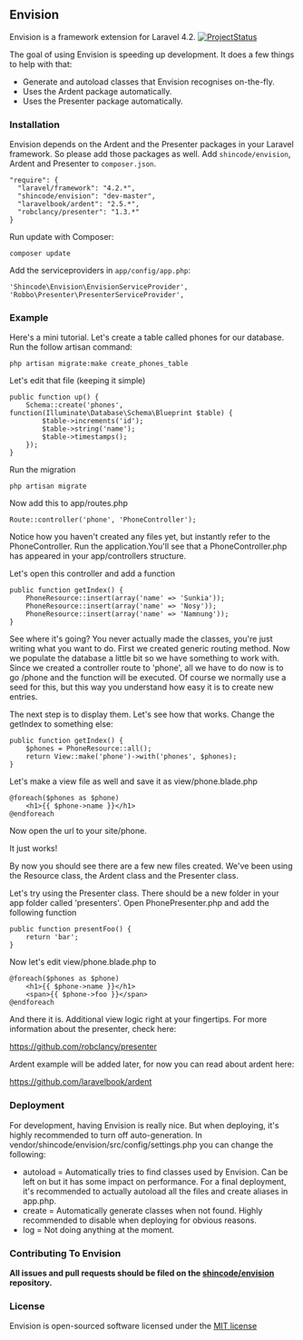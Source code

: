 ## Envision

Envision is a framework extension for Laravel 4.2.
[![ProjectStatus](http://stillmaintained.com/ShinCode/envision.png)](http://stillmaintained.com/ShinCode/envision)

The goal of using Envision is speeding up development. It does a few things to help with that:
- Generate and autoload classes that Envision recognises on-the-fly.
- Uses the Ardent package automatically.
- Uses the Presenter package automatically.

### Installation

Envision depends on the Ardent and the Presenter packages in your Laravel framework. So please add those packages as well.
Add `shincode/envision`, Ardent and Presenter to `composer.json`.

    "require": {
      "laravel/framework": "4.2.*",
      "shincode/envision": "dev-master",
      "laravelbook/ardent": "2.5.*",
      "robclancy/presenter": "1.3.*"
    }

Run update with Composer:

    composer update
    
Add the serviceproviders in `app/config/app.php`:

    'Shincode\Envision\EnvisionServiceProvider',
    'Robbo\Presenter\PresenterServiceProvider',

### Example
Here's a mini tutorial. Let's create a table called phones for our database. Run the follow artisan command:

	php artisan migrate:make create_phones_table
	
Let's edit that file (keeping it simple)

	public function up() {
		Schema::create('phones', function(Illuminate\Database\Schema\Blueprint $table) {
			$table->increments('id');
			$table->string('name');
			$table->timestamps();
		});
	}
    	
Run the migration

	php artisan migrate
	
Now add this to app/routes.php
        
	Route::controller('phone', 'PhoneController');

Notice how you haven't created any files yet, but instantly refer to the PhoneController. Run the application.You'll see that a PhoneController.php has appeared in your app/controllers structure.

Let's open this controller and add a function

	public function getIndex() {
		PhoneResource::insert(array('name' => 'Sunkia'));
		PhoneResource::insert(array('name' => 'Nosy'));
		PhoneResource::insert(array('name' => 'Namnung'));
	}

See where it's going? You never actually made the classes, you're just writing what you want to do. First we created generic routing method. Now we populate the database a little bit so we have something to work with.
Since we created a controller route to 'phone', all we have to do now is to go /phone and the function will be executed.
Of course we normally use a seed for this, but this way you understand how easy it is to create new entries.

The next step is to display them. Let's see how that works. Change the getIndex to something else:

	public function getIndex() {
	    $phones = PhoneResource::all();
	    return View::make('phone')->with('phones', $phones);
	}
	
Let's make a view file as well and save it as view/phone.blade.php

	@foreach($phones as $phone)
		<h1>{{ $phone->name }}</h1>
	@endforeach
	
Now open the url to your site/phone.

It just works!

By now you should see there are a few new files created. We've been using the Resource class, the Ardent class and the Presenter class.

Let's try using the Presenter class. There should be a new folder in your app folder called 'presenters'. Open PhonePresenter.php and add the following function

	public function presentFoo() {
		return 'bar';
	}
	
Now let's edit view/phone.blade.php to

	@foreach($phones as $phone)
		<h1>{{ $phone->name }}</h1>
		<span>{{ $phone->foo }}</span>
	@endforeach

And there it is. Additional view logic right at your fingertips.
For more information about the presenter, check here:

https://github.com/robclancy/presenter


Ardent example will be added later, for now you can read about ardent here:

https://github.com/laravelbook/ardent


### Deployment

For development, having Envision is really nice. But when deploying, it's highly recommended to turn off auto-generation.
In vendor/shincode/envision/src/config/settings.php you can change the following:
- autoload = Automatically tries to find classes used by Envision. Can be left on but it has some impact on performance. For a final deployment, it's recommended to actually autoload all the files and create aliases in app.php.
- create = Automatically generate classes when not found. Highly recommended to disable when deploying for obvious reasons.
- log = Not doing anything at the moment.

### Contributing To Envision

**All issues and pull requests should be filed on the [shincode/envision](http://github.com/shincode/envision) repository.**

### License

Envision is open-sourced software licensed under the [MIT license](http://opensource.org/licenses/MIT)
